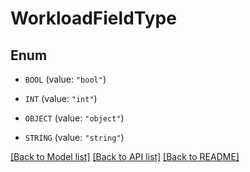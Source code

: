 # WorkloadFieldType

## Enum


* `BOOL` (value: `"bool"`)

* `INT` (value: `"int"`)

* `OBJECT` (value: `"object"`)

* `STRING` (value: `"string"`)


[[Back to Model list]](../README.md#documentation-for-models) [[Back to API list]](../README.md#documentation-for-api-endpoints) [[Back to README]](../README.md)


